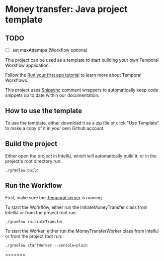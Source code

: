 # Money transfer: Java project template


## TODO

- [ ] set maxAttemtps (Workflow options)

This project can be used as a template to start building your own Temporal Workflow application.

Follow the [Run your first app tutorial](https://docs.temporal.io/docs/java/run-your-first-app-tutorial) to learn more about Temporal Workflows.

This project uses [Snipsync](https://github.com/temporalio/snipsync) comment wrappers to automatically keep code snippets up to date within our documentation.

## How to use the template

To use the template, either download it as a zip file or click "Use Template" to make a copy of it in your own Github account.

## Build the project

Either open the project in IntelliJ, which will automatically build it, or in the project's root directory run:

```
./gradlew build
```

## Run the Workflow

First, make sure the [Temporal server](https://docs.temporal.io/docs/server/quick-install) is running.

To start the Workflow, either run the InitiateMoneyTransfer class from IntelliJ or from the project root run:

```
./gradlew initiateTransfer
```

To start the Worker, either run the MoneyTransferWorker class from IntelliJ or from the project root run:

```
./gradlew startWorker --console=plain
```
=======